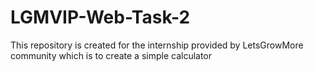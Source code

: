 # LGMVIP-Web-Task-2
This repository is created for the internship provided by LetsGrowMore community which is to create a simple calculator
